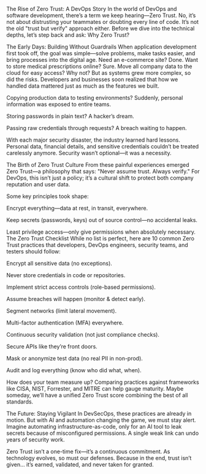 The Rise of Zero Trust: A DevOps Story
In the world of DevOps and software development, there’s a term we keep hearing—Zero Trust. No, it’s not about distrusting your teammates or doubting every line of code. It’s not the old "trust but verify" approach either. Before we dive into the technical depths, let’s step back and ask: Why Zero Trust?

The Early Days: Building Without Guardrails
When application development first took off, the goal was simple—solve problems, make tasks easier, and bring processes into the digital age. Need an e-commerce site? Done. Want to store medical prescriptions online? Sure. Move all company data to the cloud for easy access? Why not?
But as systems grew more complex, so did the risks. Developers and businesses soon realized that how we handled data mattered just as much as the features we built.

Copying production data to testing environments? Suddenly, personal information was exposed to entire teams.

Storing passwords in plain text? A hacker’s dream.

Passing raw credentials through requests? A breach waiting to happen.

With each major security disaster, the industry learned hard lessons. Personal data, financial details, and sensitive credentials couldn’t be treated carelessly anymore. Security wasn’t optional—it was a necessity.

The Birth of Zero Trust Culture
From these painful experiences emerged Zero Trust—a philosophy that says: "Never assume trust. Always verify." For DevOps, this isn’t just a policy; it’s a cultural shift to protect both company reputation and user data.

Some key principles took shape:

Encrypt everything—data at rest, in transit, everywhere.

Keep secrets (passwords, keys) out of source control—no accidental leaks.

Least privilege access—only give permissions when absolutely necessary.
The Zero Trust Checklist
While no list is perfect, here are 10 common Zero Trust practices that developers, DevOps engineers, security teams, and testers should follow:

Encrypt all sensitive data (no exceptions).

Never store credentials in code or repositories.

Implement strict access controls (role-based permissions).

Assume breaches will happen (monitor & detect early).

Segment networks (limit lateral movement).

Multi-factor authentication (MFA) everywhere.

Continuous security validation (not just compliance checks).

Secure APIs like they’re front doors.

Mask or anonymize test data (no real PII in non-prod).

Audit and log everything (know who did what, when).


How does your team measure up? Comparing practices against frameworks like CISA, NIST, Forrester, and MITRE can help gauge maturity. Maybe someday, we’ll have a unified Zero Trust score combining the best of all standards.

The Future: Staying Vigilant
In DevSecOps, these practices are already in motion. But with AI and automation changing the game, we must stay alert. Imagine automating infrastructure-as-code, only for an AI tool to leak secrets because of misconfigured permissions. A single weak link can undo years of security work.

Zero Trust isn’t a one-time fix—it’s a continuous commitment. As technology evolves, so must our defenses. Because in the end, trust isn’t given… it’s earned, validated, and never taken for granted.
